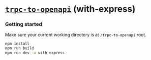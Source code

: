 # [**`trpc-to-openapi`**](../../README.md) (with-express)

### Getting started

Make sure your current working directory is at `/trpc-to-openapi` root.

```bash
npm install
npm run build
npm run dev -w with-express
```
